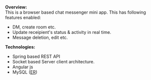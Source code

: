 <b>Overview:</b><br/>
This is a browser based chat messenger mini app. 
This has following features enabled:
* DM, create room etc.
* Update receipient's status & activity in real time.
* Message deletion, edit etc.

<b>Technologies:</b>
* Spring based REST API
* Socket based Server client architecture.
* Angular js
* MySQL (<a href="https://www.lucidchart.com/invitations/accept/970a96a8-719e-4533-8e8e-2f72cf63101c">ER</a>)
